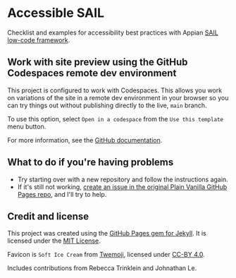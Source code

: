 # Accessible SAIL
Checklist and examples for accessibility best practices with Appian [SAIL low-code framework](https://docs.appian.com/suite/help/24.1/sail/home.html).

## Work with site preview using the GitHub Codespaces remote dev environment
This project is configured to work with Codespaces. This allows you work on variations of the site in a remote dev environment in your browser so you can try things out without publishing directly to the live, `main` branch.

To use this option, select `Open in a codespace` from the `Use this template` menu button.

For more information, see the [GitHub documentation](https://docs.github.com/en/codespaces/developing-in-codespaces/creating-a-codespace-from-a-template#creating-a-codespace-from-a-template-repository).

## What to do if you're having problems
- Try starting over with a new repository and follow the instructions again.
- If it's still not working, [create an issue in the original Plain Vanilla GitHub Pages repo](https://github.com/lowcodelounge/plain-vanilla-gh-pages/issues), and I'll try to help.

## Credit and license
This project was created using the [GitHub Pages gem for Jekyll](https://github.com/github/pages-gem). It is licensed under the [MIT License](https://github.com/pglevy/accessible-sail/blob/main/LICENSE).

Favicon is `Soft Ice Cream` from [Twemoji](https://twemoji.twitter.com/), licensed under [CC-BY 4.0](https://creativecommons.org/licenses/by/4.0/).

Includes contributions from Rebecca Trinklein and Johnathan Le.